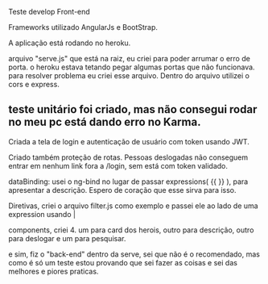 Teste develop Front-end

Frameworks utilizado AngularJs e BootStrap.

A aplicação está rodando no heroku.

arquivo "serve.js" que está na raiz, eu criei para poder arrumar o erro de porta. o heroku estava tetando pegar algumas portas que não funcionava. para resolver problema eu criei esse arquivo. Dentro do arquivo utilizei o cors e express.

teste unitário foi criado, mas não consegui rodar no meu pc está dando erro no Karma.
--------------------------------------------------------------------------------------------------
Criada a tela de login e autenticação de usuário com token usando JWT. 

Criado também proteção de rotas. Pessoas deslogadas não conseguem entrar em nenhum link fora a    /login, sem está com token validado.

dataBinding: usei o ng-bind no lugar de passar expressions( {{ }} ), para apresentar a descrição. Espero de coração que esse sirva para isso. 

Diretivas, criei o arquivo filter.js como exemplo e passei ele ao lado de uma expression usando |

components, criei 4. um para card dos herois, outro para descrição, outro para deslogar e um para pesquisar.

e sim, fiz o "back-end" dentro da serve, sei que não é o recomendado, mas como é só um teste estou provando que sei fazer as coisas e sei das melhores e piores praticas.

